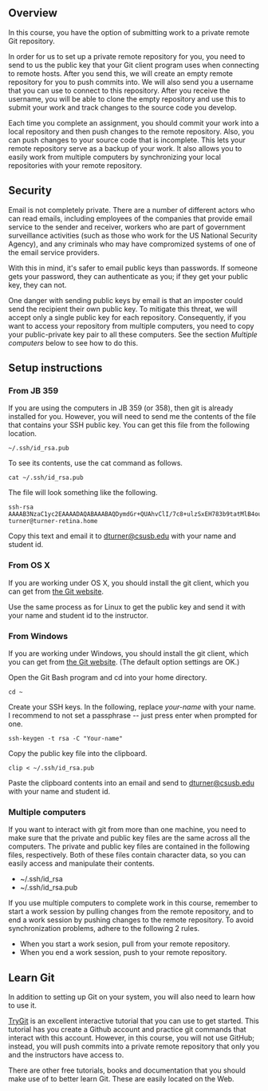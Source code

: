 ## Overview

In this course, you have the option of submitting work
to a private remote Git repository.

In order for us to set up a private remote repository for you,
you need to send to us the public key that your Git client
program uses when connecting to remote hosts.
After you send this, we will create an empty
remote repository for you to push commits into.
We will also send you a username that you can use to
connect to this repository.
After you receive the username, you will be able
to clone the empty repository and use this to
submit your work and track changes to the
source code you develop.

Each time you complete an assignment,
you should commit your work into a local repository
and then push changes to the remote repository.
Also, you can push changes to your source code that is incomplete.
This lets your remote repository serve as a backup
of your work.  It also allows you to easily work from
multiple computers by synchronizing your local repositories with
your remote repository.

## Security

Email is not completely private.
There are a number of different actors who can read
emails, including employees of the companies that
provide email service to the sender and receiver,
workers who are part of government surveillance activities
(such as those who work for the US National Security Agency),
and any criminals who may have compromized systems of one of the
email service providers.

With this in mind,
it's safer to email public keys than passwords.
If someone gets your password, they can
authenticate as you;
if they get your public key, they can not.

One danger with sending public keys by email
is that an imposter
could send the recipient their own public key.
To mitigate this threat,
we will accept only a single public key for each repository.
Consequently, if you want to access your repository from
multiple computers,
you need to copy your public-private key pair
to all these computers.
See the section _Multiple computers_ below
to see how to do this.

## Setup instructions

### From JB 359

If you are using the computers in JB 359 (or 358),
then git is already installed for you.
However, you will need to send me the contents of the
file that contains your SSH public key.
You can get this file from the following location.

    ~/.ssh/id_rsa.pub

To see its contents, use the cat command as follows.

    cat ~/.ssh/id_rsa.pub

The file will look something like the following.

````
ssh-rsa AAAAB3NzaC1yc2EAAAADAQABAAABAQDymdGr+QUAhvClI/7c8+ulzSxEH783b9tatMlB4ou53YgOTYrsJEN2rLilpgPeM6pxHt3EtD5aVO8boklZmzpwy/eDHSq8Dxzdhv+lxzv8KmRm8wX7vkBgezrQHoBcjWDyiztH/2MoE5uL42yT3goGPBXsbx/rq0QrwUxnzqNMjJ0R2HsWqF5VV/t0G0mJfgZVuCVBokSMmmuKof1KtUk+R0zTlxCMUhc7EMWf39gVXc6+JWJJqthV71VY8mX4y0CSsNa0/ILMIlyUV7kd4OLPi7qwjAlA292tsh+n3McaQAwWIuKJmO6gIq5rAvDsiIXbKQGaoVd4Sb6ABUuMgVo9 turner@turner-retina.home
````

Copy this text and email it to dturner@csusb.edu with your name and student id.

### From OS X

If you are working under OS X, you should install the git client,
which you can get from [the Git website](http://git-scm.com/).

Use the same process as for Linux to get the public key and send it with your name
and student id to the instructor.

### From Windows

If you are working under Windows, you should install the git client,
which you can get from [the Git website](http://git-scm.com/).
(The default option settings are OK.)

Open the Git Bash program and cd into your home directory.

    cd ~

Create your SSH keys. 
In the following, replace _your-name_ with your name. 
I recommend to not set a passphrase -- just press enter when prompted for one.

    ssh-keygen -t rsa -C "Your-name"

Copy the public key file into the clipboard.

    clip < ~/.ssh/id_rsa.pub

Paste the clipboard contents into an email
and send to dturner@csusb.edu with your name and student id.

### Multiple computers

If you want to interact with git from more than one machine,
you need to make sure that the private and public key files 
are the same across all the computers.
The private and public key files are contained in the following
files, respectively.
Both of these files contain character data,
so you can easily access and manipulate their contents.

- ~/.ssh/id_rsa
- ~/.ssh/id_rsa.pub

If you use multiple computers to complete work in this course,
remember to start a work session by pulling changes from the
remote repository, and to end a work session
by pushing changes to the remote repository.
To avoid synchronization problems, adhere to the following 2 rules.

- When you start a work sesion, pull from your remote repository.
- When you end a work session, push to your remote repository.

## Learn Git

In addition to setting up Git on your system,
you will also need to learn how to use it.

[TryGit](http://try.github.io/levels/1/challenges/1)
is an excellent interactive tutorial that you can use
to get started.  This tutorial has you create a Github
account and practice git commands that interact with this account.
However, in this course, you will not use GitHub;
instead, you will push commits into a private remote
repository that only you and the instructors have access to.

There are other free tutorials, books and documentation that
you should make use of to better learn Git.
These are easily located on the Web.

